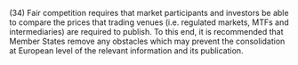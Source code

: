 (34) Fair competition requires that market participants and investors be able to compare the prices that trading venues (i.e. regulated markets, MTFs and intermediaries) are required to publish. To this end, it is recommended that Member States remove any obstacles which may prevent the consolidation at European level of the relevant information and its publication.
